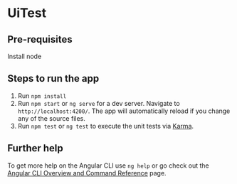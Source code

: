 # UiTest

## Pre-requisites

Install node

## Steps to run the app

1. Run `npm install`
2. Run `npm start` or `ng serve` for a dev server. Navigate to `http://localhost:4200/`. The app will automatically reload if you change any of the source files.
3. Run `npm test` or `ng test` to execute the unit tests via [Karma](https://karma-runner.github.io).

## Further help

To get more help on the Angular CLI use `ng help` or go check out the [Angular CLI Overview and Command Reference](https://angular.io/cli) page.
